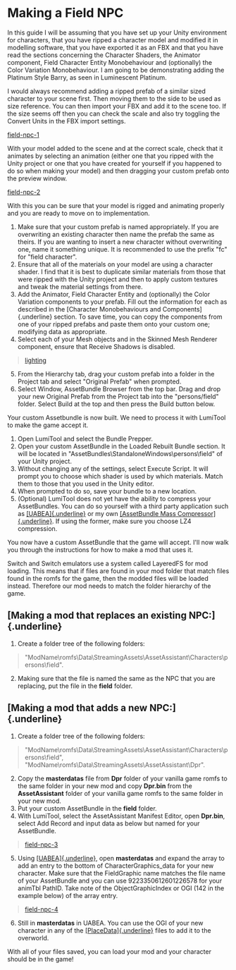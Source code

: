 # Making a Field NPC

In this guide I will be assuming that you have set up your Unity environment for characters, that you have ripped a character model and modified it in modelling software, that you have exported it as an FBX and that you have read the sections concerning the Character Shaders, the Animator component, Field Character Entity Monobehaviour and (optionally) the Color Variation Monobehaviour.
I am going to be demonstrating adding the Platinum Style Barry, as seen in Luminescent Platinum.

I would always recommend adding a ripped prefab of a similar sized character to your scene first. Then moving them to the side to be used as size reference.
You can then import your FBX and add it to the scene too. If the size seems off then you can check the scale and also try toggling the Convert Units in the FBX import settings.

[field-npc-1](../../static/img/lumitool-guides/characters/field-npc-1.gif)

With your model added to the scene and at the correct scale, check that it animates by selecting an animation (either one that you ripped with the Unity project or one that you have created for yourself if you happened to do so when making your model) and then dragging your custom prefab onto the preview window.

[field-npc-2](../../static/img/lumitool-guides/characters/field-npc-2.gif)

With this you can be sure that your model is rigged and animating properly and you are ready to move on to implementation.

1. Make sure that your custom prefab is named appropriately. If you are overwriting an existing character then name the prefab the same as theirs. If you are wanting to insert a new character without overwriting one, name it something unique. It is recommended to use the prefix "fc" for "field character".
2. Ensure that all of the materials on your model are using a character shader. I find that it is best to duplicate similar materials from those that were ripped with the Unity project and then to apply custom textures and tweak the material settings from there.
3. Add the Animator, Field Character Entity and (optionally) the Color Variation components to your prefab. Fill out the information for each as described in the [Character Monobehaviours and Components]{.underline} section. To save time, you can copy the components from one of your ripped prefabs and paste them onto your custom one; modifying data as appropriate.
4. Select each of your Mesh objects and in the Skinned Mesh Renderer component, ensure that Receive Shadows is disabled.
> [lighting](../../static/img/lumitool-guides/characters/lighting.png)
5. From the Hierarchy tab, drag your custom prefab into a folder in the Project tab and select "Original Prefab" when prompted.
6. Select Window, AssetBundle Browser from the top bar. Drag and drop your new Original Prefab from the Project tab into the "persons/field" folder. Select Build at the top and then press the Build button below.

Your custom Assetbundle is now built. We need to process it with
LumiTool to make the game accept it.

1. Open LumiTool and select the Bundle Prepper.
2. Open your custom AssetBundle in the Loaded Rebuilt Bundle section. It will be located in "AssetBundles\StandaloneWindows\persons\field" of your Unity project.
3. Without changing any of the settings, select Execute Script. It will prompt you to choose which shader is used by which materials. Match them to those that you used in the Unity editor.
4. When prompted to do so, save your bundle to a new location.
5. (Optional) LumiTool does not yet have the ability to compress your AssetBundles. You can do so yourself with a third party application such as [[UABEA]{.underline}](https://github.com/nesrak1/UABEA) or my own [[AssetBundle Mass Compressor]{.underline}](https://github.com/ProfBlack/AssetBundle-Mass-Compressor). If using the former, make sure you choose LZ4 compression.

You now have a custom AssetBundle that the game will accept. I'll now walk you through the instructions for how to make a mod that uses it.

Switch and Switch emulators use a system called LayeredFS for mod loading. This means that if files are found in your mod folder that match files found in the romfs for the game, then the modded files will be loaded instead.
Therefore our mod needs to match the folder hierarchy of the game.

## [Making a mod that replaces an existing NPC:]{.underline}

1. Create a folder tree of the following folders:
> "ModName\romfs\Data\StreamingAssets\AssetAssistant\Characters\persons\field".
2. Making sure that the file is named the same as the NPC that you are replacing, put the file in the **field** folder.

## [Making a mod that adds a new NPC:]{.underline}

1. Create a folder tree of the following folders:
> "ModName\romfs\Data\StreamingAssets\AssetAssistant\Characters\persons\field",
> "ModName\romfs\Data\StreamingAssets\AssetAssistant\Dpr".
2. Copy the **masterdatas** file from **Dpr** folder of your vanilla game romfs to the same folder in your new mod and copy **Dpr.bin** from the **AssetAssistant** folder of your vanilla game romfs to the same folder in your new mod.
3. Put your custom AssetBundle in the **field** folder.
4. With LumiTool, select the AssetAssistant Manifest Editor, open **Dpr.bin**, select Add Record and input data as below but named for your AssetBundle.
> [field-npc-3](../../static/img/lumitool-guides/characters/field-npc-3.png)
5. Using [[UABEA]{.underline}](https://github.com/nesrak1/UABEA), open **masterdatas** and expand the array to add an entry to the bottom of CharacterGraphics_data for your new character. Make sure that the FieldGraphic name matches the file name of your AssetBundle and you can use 9223350612601226578 for your animTbl PathID. Take note of the ObjectGraphicIndex or OGI (142 in the example below) of the array entry.
> [field-npc-4](../../static/img/lumitool-guides/characters/field-npc-4.png)
6. Still in **masterdatas** in UABEA. You can use the OGI of your new character in any of the [[PlaceData]{.underline}](https://luminescent.team/rom-hacking/scripting/place-data) files to add it to the overworld.

With all of your files saved, you can load your mod and your character should be in the game!